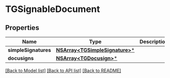# TGSignableDocument

## Properties
Name | Type | Description | Notes
------------ | ------------- | ------------- | -------------
**simpleSignatures** | [**NSArray&lt;TGSimpleSignature&gt;***](TGSimpleSignature.md) |  | [optional] 
**docusigns** | [**NSArray&lt;TGDocusign&gt;***](TGDocusign.md) |  | [optional] 

[[Back to Model list]](../README.md#documentation-for-models) [[Back to API list]](../README.md#documentation-for-api-endpoints) [[Back to README]](../README.md)


